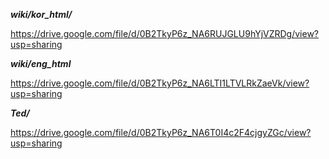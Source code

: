 ***wiki/kor_html/***

https://drive.google.com/file/d/0B2TkyP6z_NA6RUJGLU9hYjVZRDg/view?usp=sharing

***wiki/eng_html***

https://drive.google.com/file/d/0B2TkyP6z_NA6LTI1LTVLRkZaeVk/view?usp=sharing

***Ted/***

https://drive.google.com/file/d/0B2TkyP6z_NA6T0I4c2F4cjgyZGc/view?usp=sharing
